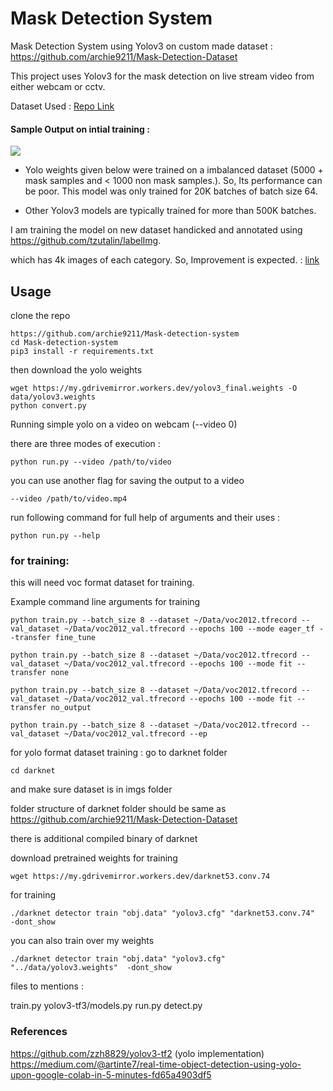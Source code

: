 # Mask Detection System 
Mask Detection System using Yolov3 on custom made dataset : https://github.com/archie9211/Mask-Detection-Dataset


This project uses Yolov3 for the mask detection on live stream video from either webcam or cctv.

Dataset Used : [Repo Link](https://github.com/archie9211/Mask-Detection-Dataset/tree/30746c618d84df4e628bbd62a0349201ae800776)

#### Sample Output on intial training :

![](outputsample.gif)

 - Yolo weights given below were trained on a imbalanced dataset (5000 + mask samples and < 1000 non mask samples.). So, Its performance can be poor. This model was only trained for 20K batches of batch size 64.

 - Other Yolov3 models are typically trained for more than 500K batches.

I am training the model on new dataset handicked and annotated using https://github.com/tzutalin/labelImg.

which has 4k images of each category. So, Improvement is expected. : [link](https://github.com/archie9211/Mask-Detection-Dataset)


## Usage

clone the repo 
```
https://github.com/archie9211/Mask-detection-system
cd Mask-detection-system 
pip3 install -r requirements.txt
```

then download the yolo weights
```
wget https://my.gdrivemirror.workers.dev/yolov3_final.weights -O data/yolov3.weights
python convert.py
```

Running simple yolo on a video on webcam (--video 0) 

there are three modes of execution :

```
python run.py --video /path/to/video 
```
you can use another flag for saving the output to a video 

```
--video /path/to/video.mp4
```
run following command for full help of arguments and their uses :
```
python run.py --help
```
### for training:

this will need voc format dataset for training.

Example command line arguments for training

```
python train.py --batch_size 8 --dataset ~/Data/voc2012.tfrecord --val_dataset ~/Data/voc2012_val.tfrecord --epochs 100 --mode eager_tf --transfer fine_tune

python train.py --batch_size 8 --dataset ~/Data/voc2012.tfrecord --val_dataset ~/Data/voc2012_val.tfrecord --epochs 100 --mode fit --transfer none

python train.py --batch_size 8 --dataset ~/Data/voc2012.tfrecord --val_dataset ~/Data/voc2012_val.tfrecord --epochs 100 --mode fit --transfer no_output

python train.py --batch_size 8 --dataset ~/Data/voc2012.tfrecord --val_dataset ~/Data/voc2012_val.tfrecord --ep
```
for yolo format dataset training :
go to darknet folder
```
cd darknet
```
and make sure dataset is in imgs folder 

folder structure of darknet folder should be same as https://github.com/archie9211/Mask-Detection-Dataset

there is additional compiled binary of darknet

download pretrained weights for training 

```
wget https://my.gdrivemirror.workers.dev/darknet53.conv.74
```
for training
```
./darknet detector train "obj.data" "yolov3.cfg" "darknet53.conv.74"  -dont_show
```

you can also train over my weights
```
./darknet detector train "obj.data" "yolov3.cfg" "../data/yolov3.weights"  -dont_show
```


files to mentions :

train.py
yolov3-tf3/models.py
run.py
detect.py


### References
https://github.com/zzh8829/yolov3-tf2 (yolo implementation)
https://medium.com/@artinte7/real-time-object-detection-using-yolo-upon-google-colab-in-5-minutes-fd65a4903df5
